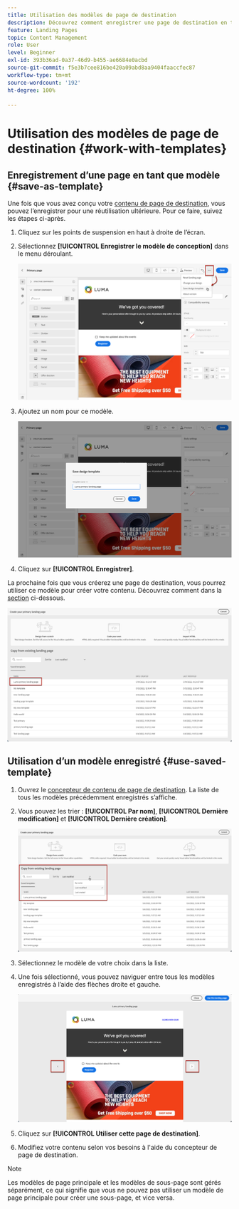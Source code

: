 ```yaml
---
title: Utilisation des modèles de page de destination
description: Découvrez comment enregistrer une page de destination en tant que modèle et la réutiliser dans Journey Optimizer
feature: Landing Pages
topic: Content Management
role: User
level: Beginner
exl-id: 393b36ad-0a37-46d9-b455-ae6684e0acbd
source-git-commit: f5e3b7cee816be420a09abd8aa9404faaccfec87
workflow-type: tm+mt
source-wordcount: '192'
ht-degree: 100%

---
```


# Utilisation des modèles de page de destination {#work-with-templates}

## Enregistrement d’une page en tant que modèle {#save-as-template}

Une fois que vous avez conçu votre [contenu de page de destination](lp-content.md), vous pouvez l’enregistrer pour une réutilisation ultérieure. Pour ce faire, suivez les étapes ci-après.

1. Cliquez sur les points de suspension en haut à droite de l’écran.

1. Sélectionnez **[!UICONTROL Enregistrer le modèle de conception]** dans le menu déroulant.

   ![](assets/lp_designer-save-template.png)

1. Ajoutez un nom pour ce modèle.

   ![](assets/lp_designer-template-name.png)

1. Cliquez sur **[!UICONTROL Enregistrer]**.

La prochaine fois que vous créerez une page de destination, vous pourrez utiliser ce modèle pour créer votre contenu. Découvrez comment dans la [section](#use-saved-template) ci-dessous.

![](assets/lp_designer-saved-template.png)

## Utilisation d’un modèle enregistré {#use-saved-template}

1. Ouvrez le [concepteur de contenu de page de destination](design-lp.md). La liste de tous les modèles précédemment enregistrés s’affiche.

1. Vous pouvez les trier : **[!UICONTROL Par nom]**, **[!UICONTROL Dernière modification]** et **[!UICONTROL Dernière création]**.

   ![](assets/lp_designer-saved-templates.png)

1. Sélectionnez le modèle de votre choix dans la liste.

1. Une fois sélectionné, vous pouvez naviguer entre tous les modèles enregistrés à l’aide des flèches droite et gauche.

   ![](assets/lp_designer-saved-templates-navigate.png)

1. Cliquez sur **[!UICONTROL Utiliser cette page de destination]**.

1. Modifiez votre contenu selon vos besoins à l&#39;aide du concepteur de page de destination.

>[!NOTE]
>
>Les modèles de page principale et les modèles de sous-page sont gérés séparément, ce qui signifie que vous ne pouvez pas utiliser un modèle de page principale pour créer une sous-page, et vice versa.
